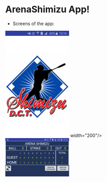 # ArenaShimizu App!

* Screens of the app:

<img src="/imgs_readme/initial_screen.jpeg" width="200"/> width="200"/> <img src="/imgs_readme/scoreboard.jpeg" width="200"/>

